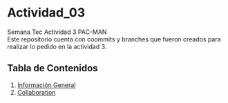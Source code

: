 # Actividad_03
Semana Tec Actividad 3 PAC-MAN
</br>
Este repositorio cuenta con coommits y branches que fueron creados para realizar lo pedido en la actividad 3.

## Tabla de Contenidos
1. [Información General](#general-info)
2. [Collaboration](#collaboration)
